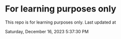 # For learning purposes only
This repo is for learning purposes only.
Last updated at

Saturday, December 16, 2023 5:37:30 PM

